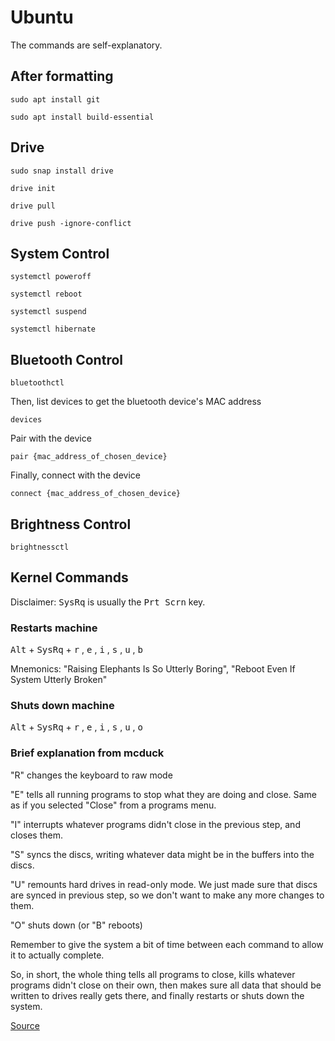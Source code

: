 # Ubuntu

The commands are self-explanatory.

## After formatting
```shell
sudo apt install git
```
```shell
sudo apt install build-essential
```
## Drive
```shell
sudo snap install drive
```
```shell
drive init
```
```shell
drive pull
```
```shell
drive push -ignore-conflict
```

## System Control
```shell
systemctl poweroff
```
```shell
systemctl reboot
```
```shell
systemctl suspend
```
```shell
systemctl hibernate
```

## Bluetooth Control
```shell
bluetoothctl
```
Then, list devices to get the bluetooth device's MAC address
```shell
devices
```
Pair with the device
```shell
pair {mac_address_of_chosen_device}
```
Finally, connect with the device
```shell
connect {mac_address_of_chosen_device}
```

## Brightness Control
```shell
brightnessctl
```

## Kernel Commands

Disclaimer: <kbd>SysRq</kbd> is usually the <kbd>Prt Scrn</kbd> key.

### Restarts machine

<kbd>Alt</kbd> + <kbd>SysRq</kbd> + <kbd>r</kbd> , <kbd>e</kbd> , <kbd>i</kbd> , <kbd>s</kbd> , <kbd>u</kbd> , <kbd>b</kbd>

Mnemonics: "Raising Elephants Is So Utterly Boring", "Reboot Even If System Utterly Broken"

### Shuts down machine

<kbd>Alt</kbd> + <kbd>SysRq</kbd> + <kbd>r</kbd> , <kbd>e</kbd> , <kbd>i</kbd> , <kbd>s</kbd> , <kbd>u</kbd> , <kbd>o</kbd>

### Brief explanation from mcduck

"R" changes the keyboard to raw mode

"E" tells all running programs to stop what they are doing and close. Same as if you selected "Close" from a programs menu.

"I" interrupts whatever programs didn't close in the previous step, and closes them.

"S" syncs the discs, writing whatever data might be in the buffers into the discs.

"U" remounts hard drives in read-only mode. We just made sure that discs are synced in previous step, so we don't want to make any more changes to them.

"O" shuts down (or "B" reboots)

Remember to give the system a bit of time between each command to allow it to actually complete.

So, in short, the whole thing tells all programs to close, kills whatever programs didn't close on their own, then makes sure all data that should be written to drives really gets there, and finally restarts or shuts down the system.

[Source](https://ubuntuforums.org/archive/index.php/t-1701896.html)
